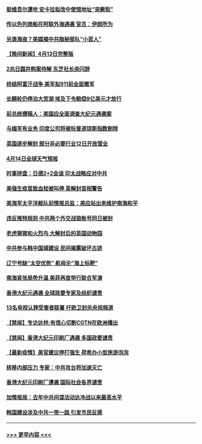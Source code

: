 #### [挺维吾尔遭呛 安卡拉拟改中使馆地址“突厥街”](../pages/prog202/a103095720.md?t=04141601) 
#### [传以色列商船在阿联外海遇袭 官员：伊朗所为](../pages/prog202/a103095691.md?t=04141601) 
#### [另类海盗？美媒揭中共隐秘部队“小蓝人”](../pages/prog202/a103095637.md?t=04141601) 
#### [【晚间新闻】4月13日完整版](../pages/prog202/a103095664.md?t=04141601) 
#### [2兆日圆并购案待解 东芝社长突闪辞](../pages/prog202/a103095658.md?t=04141601) 
#### [终结阿富汗战争 美军拟911前全面撤军](../pages/prog202/a103095629.md?t=04141601) 
#### [长赐轮仍停泊大苦湖 埃及下令赔偿9亿美元才放行](../pages/prog202/a103095620.md?t=04141601) 
#### [前总统撰稿人：美国应全面调查大纪元遇袭案](../pages/prog202/a103095616.md?t=04141601) 
#### [与缅军有业务 印度公司将被标普道琼斯指数剔除](../pages/prog202/a103095170.md?t=04141601) 
#### [英国逐步解封 部分非必要行业12日开放营业](../pages/prog202/a103095466.md?t=04141601) 
#### [4月14日全球天气预报](../pages/prog202/a103095504.md?t=04141601) 
#### [时事拼盘：日德2+2会谈 印太战略应对中共](../pages/prog202/a103095501.md?t=04141601) 
#### [美强生疫苗致血栓被叫停 英解封首相警告](../pages/prog202/a103095510.md?t=04141601) 
#### [美海军太平洋舰队前情报总监：美应站出来维护南海和平](../pages/prog202/a103095484.md?t=04141601) 
#### [违反推特规则 中共两个外交战狼账号同日被封](../pages/prog202/a103095427.md?t=04141601) 
#### [老虎猩猩和火烈鸟 大解封后的英国动物园](../pages/prog202/a103095452.md?t=04141601) 
#### [中共参与韩中国城建设 民间揭露破坏古迹](../pages/prog202/a103095415.md?t=04141601) 
#### [辽宁号缺“太空优势” 航母沦“海上标靶”](../pages/prog202/a103094604.md?t=04141601) 
#### [南海紧张局势升温 美菲再度举行联合军演](../pages/prog202/a103094707.md?t=04141601) 
#### [香港大纪元遇袭 全球政要专家及组织谴责](../pages/prog202/a103095382.md?t=04141601) 
#### [13名电视认罪受害者联署 吁欧卫封杀央视频道](../pages/prog202/a103095254.md?t=04141601) 
#### [【禁闻】专访达林:有信心切断CGTN在欧洲播出](../pages/prog202/a103095320.md?t=04141601) 
#### [【禁闻】香港大纪元印刷厂遇袭 多国政要谴责](../pages/prog202/a103095300.md?t=04141601) 
#### [【最新疫情】美官建议停打强生 荷希办小型旅游泡泡](../pages/prog202/a103095293.md?t=04141601) 
#### [转移内部压力 专家：中共攻台将加速灭亡](../pages/prog202/a103095287.md?t=04141601) 
#### [香港大纪元印刷厂遭袭 国际社会各界谴责](../pages/prog202/a103095274.md?t=04141601) 
#### [加情报局：去年中共间谍活动达冷战以来最高水平](../pages/prog202/a103095175.md?t=04141601) 
#### [韩国建设涉及中共一带一路 引发市民反感](../pages/prog202/a103095226.md?t=04141601) 

----
#### [ >>> 更早内容 <<< ](../indexes/prog202-earlier.md)
